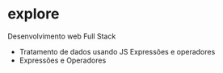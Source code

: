 # explore
Desenvolvimento web Full Stack

- Tratamento de dados usando JS
Expressões e operadores
- Expressões e Operadores

